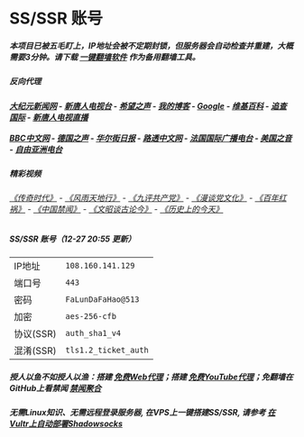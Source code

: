 # SS/SSR 账号 

##### 本项目已被五毛盯上，IP地址会被不定期封锁，但服务器会自动检查并重建，大概需要3分钟。请下载 [一键翻墙软件](https://github.com/gfw-breaker/nogfw/blob/master/README.md?a01) 作为备用翻墙工具。

##### 反向代理
#####  [大纪元新闻网](http://149.28.210.149:10080) - [新唐人电视台](http://149.28.210.149:8000) - [希望之声](http://149.28.210.149:8200) - [我的博客](http://149.28.210.149:10000/) - [Google](http://149.28.210.149:8888/search?q=425事件) - [维基百科](http://149.28.210.149:8100/wiki/喬高-麥塔斯調查報告) - [追查国际](http://149.28.210.149:10010) - [新唐人电视直播](http://149.28.210.149)<br/> <br/> [BBC中文网](http://149.28.210.149:9100/zhongwen/simp) - [德国之声](http://149.28.210.149:9200/zh/在线报导/s-9058?&zhongwen=simp) - [华尔街日报](http://149.28.210.149:9300) - [路透中文网](http://149.28.210.149:9500/) - [法国国际广播电台](http://149.28.210.149:9600/) - [美国之音](http://149.28.210.149:9700/)  - [自由亚洲电台](http://149.28.210.149:9800/) 

##### 精彩视频
###### [《传奇时代》](http://149.28.210.149:10000/videos/legend/) - [《风雨天地行》](http://149.28.210.149:10000/videos/fytdx/) - [《九评共产党》](http://149.28.210.149:10000/videos/jiuping/) - [《漫谈党文化》](http://149.28.210.149:10000/videos/mtdwh/) - [《百年红祸》](http://149.28.210.149:10000/videos/bnhh/) - [《中国禁闻》](https://github.com/gfw-breaker/ntdtv-news/blob/master/README.md?a01) - [《文昭谈古论今》](https://github.com/gfw-breaker/wenzhao/blob/master/README.md?a01) - [《历史上的今天》](https://github.com/gfw-breaker/today-in-history/blob/master/README.md?a01)
 
##### SS/SSR 账号（12-27 20:55 更新）
|||
|-|-|
|IP地址|`108.160.141.129`|
|端口号|`443` |
|密码|`FaLunDaFaHao@513`|  
|加密|`aes-256-cfb`|
|协议(SSR) |`auth_sha1_v4`|  
|混淆(SSR) |`tls1.2_ticket_auth`|  

##### 授人以鱼不如授人以渔：搭建 [免费Web代理](https://github.com/no-gfw/heroku-node-proxy#--end--)；搭建 [免费YouTube代理](https://github.com/gfw-breaker/you2php-heroku#--end--)；免翻墙在GitHub上看禁闻 [禁闻聚合](https://github.com/gfw-breaker/banned-news/blob/master/README.md?a01)

##### 无需Linux知识、无需远程登录服务器, 在VPS上一键搭建SS/SSR, 请参考 [在Vultr上自动部署Shadowsocks](https://gfw-breaker.win/vultr%e9%83%a8%e7%bd%b2ss/) 
